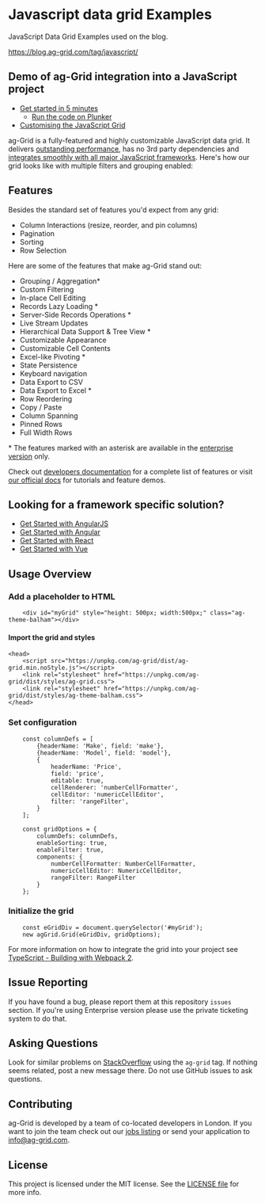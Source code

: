 # Javascript data grid Examples

JavaScript Data Grid Examples used on the blog.

https://blog.ag-grid.com/tag/javascript/

Demo of ag-Grid integration into a JavaScript project
------

- [Get started in 5 minutes](https://blog.ag-grid.com/get-started-with-javascript-grid-in-5-minutes/)
    - [Run the code on Plunker](https://plnkr.co/plunk/qEhnUluvHjCRCfHT)
- [Customising the JavaScript Grid](https://blog.ag-grid.com/learn-to-customize-javascript-grid-in-less-than-10-minutes/)

ag-Grid is a fully-featured and highly customizable JavaScript data grid.
It delivers [outstanding performance](https://www.ag-grid.com/example.php), has no 3rd party dependencies and [integrates smoothly with all major JavaScript frameworks](https://www.ag-grid.com/javascript-grid-getting-started). Here's how our grid looks like with multiple filters and grouping enabled:



Features
--------------

Besides the standard set of features you'd expect from any grid:

* Column Interactions (resize, reorder, and pin columns)
* Pagination
* Sorting
* Row Selection

Here are some of the features that make ag-Grid stand out:

* Grouping / Aggregation*
* Custom Filtering
* In-place Cell Editing
* Records Lazy Loading *
* Server-Side Records Operations *
* Live Stream Updates
* Hierarchical Data Support & Tree View *
* Customizable Appearance
* Customizable Cell Contents
* Excel-like Pivoting *
* State Persistence
* Keyboard navigation
* Data Export to CSV
* Data Export to Excel *
* Row Reordering
* Copy / Paste 
* Column Spanning
* Pinned Rows
* Full Width Rows

\* The features marked with an asterisk are available in the [enterprise version](https://www.ag-grid.com/license-pricing.php) only.

Check out [developers documentation](https://www.ag-grid.com/javascript-data-grid/) for a complete list of features or visit [our official docs](https://www.ag-grid.com/features-overview) for tutorials and feature demos. 

Looking for a framework specific solution?
--------------
* [Get Started with AngularJS](https://www.ag-grid.com/best-angularjs-data-grid)
* [Get Started with Angular](https://www.ag-grid.com/angular-getting-started)
* [Get Started with React](https://www.ag-grid.com/react-getting-started)
* [Get Started with Vue](https://www.ag-grid.com/vue-getting-started)


Usage Overview
--------------

### Add a placeholder to HTML

```
    <div id="myGrid" style="height: 500px; width:500px;" class="ag-theme-balham"></div>
```


#### Import the grid and styles

```
<head>
    <script src="https://unpkg.com/ag-grid/dist/ag-grid.min.noStyle.js"></script>
    <link rel="stylesheet" href="https://unpkg.com/ag-grid/dist/styles/ag-grid.css">
    <link rel="stylesheet" href="https://unpkg.com/ag-grid/dist/styles/ag-theme-balham.css">
</head>
```

### Set configuration

```
    const columnDefs = [
        {headerName: 'Make', field: 'make'},
        {headerName: 'Model', field: 'model'},
        {
            headerName: 'Price',
            field: 'price',
            editable: true,
            cellRenderer: 'numberCellFormatter',
            cellEditor: 'numericCellEditor',
            filter: 'rangeFilter',
        }
    ];

	const gridOptions = {
        columnDefs: columnDefs,
        enableSorting: true,
        enableFilter: true,
        components: {
            numberCellFormatter: NumberCellFormatter,
            numericCellEditor: NumericCellEditor,
            rangeFilter: RangeFilter
        }
    };
```

### Initialize the grid

```
    const eGridDiv = document.querySelector('#myGrid');
    new agGrid.Grid(eGridDiv, gridOptions);
```

For more information on how to integrate the grid into your project see [TypeScript - Building with Webpack 2](https://www.ag-grid.com/ag-grid-typescript-webpack-2).

Issue Reporting
----------
If you have found a bug, please report them at this repository `issues` section. If you're using Enterprise version please use the private ticketing system to do that.

Asking Questions
-------------

Look for similar problems on [StackOverflow](https://stackoverflow.com/questions/tagged/ag-grid) using the `ag-grid` tag. If nothing seems related, post a new message there. Do not use GitHub issues to ask questions.

Contributing
------------
ag-Grid is developed by a team of co-located developers in London. If you want to join the team check out our [jobs listing](https://www.ag-grid.com/ag-grid-jobs-board) or send your application to info@ag-grid.com.

License
------------------
This project is licensed under the MIT license. See the [LICENSE file](./LICENSE.txt) for more info.
